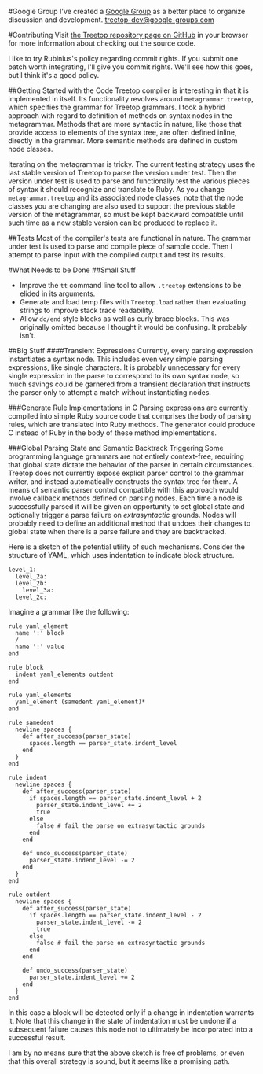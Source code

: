 #Google Group
I've created a <a href="http://groups.google.com/group/treetop-dev">Google Group</a> as a better place to organize discussion and development.
treetop-dev@google-groups.com

#Contributing
Visit <a href="http://github.com/nathansobo/treetop/tree/master">the Treetop repository page on GitHub</a> in your browser for more information about checking out the source code.

I like to try Rubinius's policy regarding commit rights. If you submit one patch worth integrating, I'll give you commit rights. We'll see how this goes, but I think it's a good policy.


##Getting Started with the Code
Treetop compiler is interesting in that it is implemented in itself. Its functionality revolves around `metagrammar.treetop`, which specifies the grammar for Treetop grammars. I took a hybrid approach with regard to definition of methods on syntax nodes in the metagrammar. Methods that are more syntactic in nature, like those that provide access to elements of the syntax tree, are often defined inline, directly in the grammar. More semantic methods are defined in custom node classes.

Iterating on the metagrammar is tricky. The current testing strategy uses the last stable version of Treetop to parse the version under test. Then the version under test is used to parse and functionally test the various pieces of syntax it should recognize and translate to Ruby. As you change `metagrammar.treetop` and its associated node classes, note that the node classes you are changing are also used to support the previous stable version of the metagrammar, so must be kept backward compatible until such time as a new stable version can be produced to replace it.

##Tests
Most of the compiler's tests are functional in nature. The grammar under test is used to parse and compile piece of sample code. Then I attempt to parse input with the compiled output and test its results.

#What Needs to be Done
##Small Stuff
* Improve the `tt` command line tool to allow `.treetop` extensions to be elided in its arguments.
* Generate and load temp files with `Treetop.load` rather than evaluating strings to improve stack trace readability.
* Allow `do/end` style blocks as well as curly brace blocks. This was originally omitted because I thought it would be confusing. It probably isn't.

##Big Stuff
####Transient Expressions
Currently, every parsing expression instantiates a syntax node. This includes even very simple parsing expressions, like single characters. It is probably unnecessary for every single expression in the parse to correspond to its own syntax node, so much savings could be garnered from a transient declaration that instructs the parser only to attempt a match without instantiating nodes.

###Generate Rule Implementations in C
Parsing expressions are currently compiled into simple Ruby source code that comprises the body of parsing rules, which are translated into Ruby methods. The generator could produce C instead of Ruby in the body of these method implementations.

###Global Parsing State and Semantic Backtrack Triggering
Some programming language grammars are not entirely context-free, requiring that global state dictate the behavior of the parser in certain circumstances. Treetop does not currently expose explicit parser control to the grammar writer, and instead automatically constructs the syntax tree for them. A means of semantic parser control compatible with this approach would involve callback methods defined on parsing nodes. Each time a node is successfully parsed it will be given an opportunity to set global state and optionally trigger a parse failure on _extrasyntactic_ grounds. Nodes will probably need to define an additional method that undoes their changes to global state when there is a parse failure and they are backtracked.

Here is a sketch of the potential utility of such mechanisms. Consider the structure of YAML, which uses indentation to indicate block structure.

    level_1:
      level_2a:
      level_2b:
        level_3a:
      level_2c:    

Imagine a grammar like the following:

    rule yaml_element
      name ':' block
      /
      name ':' value
    end
    
    rule block
      indent yaml_elements outdent
    end

    rule yaml_elements
      yaml_element (samedent yaml_element)*
    end
    
    rule samedent
      newline spaces {
        def after_success(parser_state)
          spaces.length == parser_state.indent_level
        end
      }
    end
    
    rule indent
      newline spaces {
        def after_success(parser_state)
          if spaces.length == parser_state.indent_level + 2
            parser_state.indent_level += 2
            true
          else
            false # fail the parse on extrasyntactic grounds
          end
        end
      
        def undo_success(parser_state)
          parser_state.indent_level -= 2
        end
      }
    end
    
    rule outdent
      newline spaces {
        def after_success(parser_state)
          if spaces.length == parser_state.indent_level - 2
            parser_state.indent_level -= 2
            true
          else
            false # fail the parse on extrasyntactic grounds
          end
        end
      
        def undo_success(parser_state)
          parser_state.indent_level += 2
        end
      }
    end

In this case a block will be detected only if a change in indentation warrants it. Note that this change in the state of indentation must be undone if a subsequent failure causes this node not to ultimately be incorporated into a successful result.

I am by no means sure that the above sketch is free of problems, or even that this overall strategy is sound, but it seems like a promising path.
